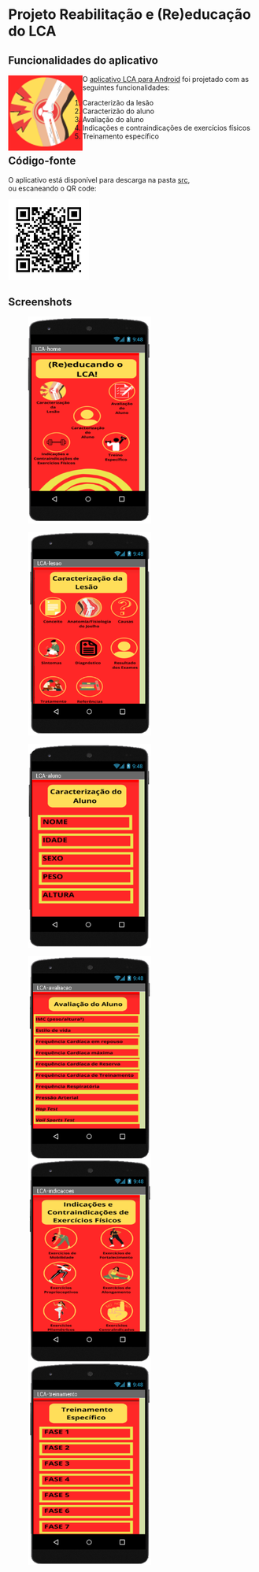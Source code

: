 # Projeto Reabilitação e (Re)educação do LCA


## Funcionalidades do aplicativo
<img src="images/lca-icon.png" align="left"/>

O [aplicativo LCA para Android](src/LCA.apk) foi projetado com as seguintes funcionalidades:

1. Caracterizão da lesão
2. Caracterizão do aluno
3. Avaliação do aluno
4. Indicações e contraindicações de exercícios físicos
5. Treinamento específico

## Código-fonte
O aplicativo está disponível para descarga na pasta [src](src/),  
ou escaneando o QR code:

![](images/lca-qr.png)

## Screenshots

<figure> <img src="images/lca-app01.png" width="250"> </figure>  

<figure> <img src="images/lca-app02.png" width="250"> </figure>  

<figure> <img src="images/lca-app03.png" width="250"> </figure>  

<figure> <img src="images/lca-app04.png" align="left" width="250"> </figure>  

<figure> <img src="images/lca-app05.png" align="left" width="250"> </figure>  

<figure> <img src="images/lca-app06.png" align="left" width="250"> </figure>  

